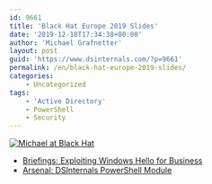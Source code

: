 ```yaml
---
id: 9661
title: 'Black Hat Europe 2019 Slides'
date: '2019-12-10T17:34:38+00:00'
author: 'Michael Grafnetter'
layout: post
guid: 'https://www.dsinternals.com/?p=9661'
permalink: /en/black-hat-europe-2019-slides/
categories:
    - Uncategorized
tags:
    - 'Active Directory'
    - PowerShell
    - Security
---
```


[![Michael at Black Hat](https://www.dsinternals.com/wp-content/uploads/Briefieng-Michael_-4-300x200.jpg)](https://www.dsinternals.com/wp-content/uploads/Briefieng-Michael_-4.jpg)

- [Briefings: Exploiting Windows Hello for Business](https://www.dsinternals.com/wp-content/uploads/eu-19-Grafnetter-Exploiting-Windows-Hello-for-Business.pdf)
- [Arsenal: DSInternals PowerShell Module](https://www.dsinternals.com/wp-content/uploads/eu-19-Grafnetter-DSInternals-PowerShell-Module.pdf)